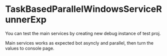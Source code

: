 # TaskBasedParallelWindowsServiceRunnerExp

You can test the main services by creating new debug instance of test proj.

Main services works as expected bot asyncly and parallel, then turn the values to console page.

